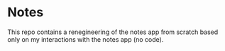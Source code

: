 # Notes

This repo contains a renegineering of the notes app from scratch based only on my interactions with the notes app (no code).
